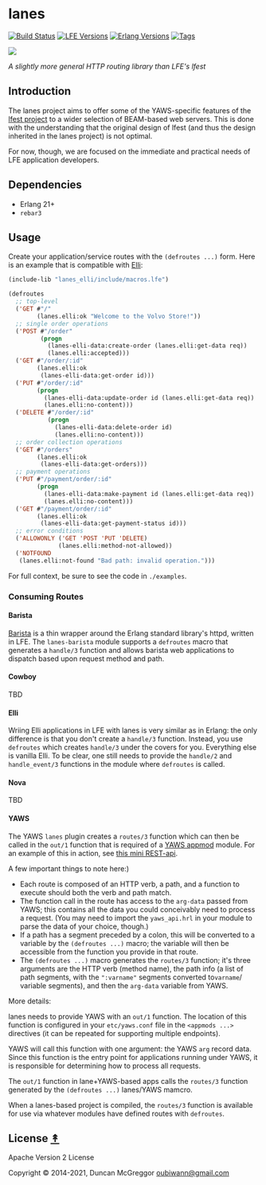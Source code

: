 # lanes

[![Build Status][gh-actions-badge]][gh-actions]
[![LFE Versions][lfe badge]][lfe]
[![Erlang Versions][erlang badge]][versions]
[![Tags][github tags badge]][github tags]

[![][logo]][logo-large]

*A slightly more general HTTP routing library than LFE's lfest*


## Introduction

The lanes project aims to offer some of the YAWS-specific features of the [lfest project](https://github.com/lfex/lfest) to a wider selection of BEAM-based web servers. This is done with the understanding that the original design of lfest (and thus the design inherited in the lanes project) is not optimal.

For now, though, we are focused on the immediate and practical needs of LFE application developers.

## Dependencies

* Erlang 21+
* `rebar3`


## Usage

Create your application/service routes with the `(defroutes ...)` form.
Here is an example that is compatible with [Elli](https://github.com/elli-lib/elli):

```cl
(include-lib "lanes_elli/include/macros.lfe")

(defroutes
  ;; top-level
  ('GET #"/"
        (lanes.elli:ok "Welcome to the Volvo Store!"))
  ;; single order operations
  ('POST #"/order"
         (progn
           (lanes-elli-data:create-order (lanes.elli:get-data req))
           (lanes.elli:accepted)))
  ('GET #"/order/:id"
        (lanes.elli:ok
         (lanes-elli-data:get-order id)))
  ('PUT #"/order/:id"
        (progn
          (lanes-elli-data:update-order id (lanes.elli:get-data req))
          (lanes.elli:no-content)))
  ('DELETE #"/order/:id"
           (progn
             (lanes-elli-data:delete-order id)
             (lanes.elli:no-content)))
  ;; order collection operations
  ('GET #"/orders"
        (lanes.elli:ok
         (lanes-elli-data:get-orders)))
  ;; payment operations
  ('PUT #"/payment/order/:id"
        (progn
          (lanes-elli-data:make-payment id (lanes.elli:get-data req))
          (lanes.elli:no-content)))
  ('GET #"/payment/order/:id"
        (lanes.elli:ok
         (lanes-elli-data:get-payment-status id)))
  ;; error conditions
  ('ALLOWONLY ('GET 'POST 'PUT 'DELETE)
              (lanes.elli:method-not-allowed))
  ('NOTFOUND
   (lanes.elli:not-found "Bad path: invalid operation.")))
```

For full context, be sure to see the code in `./examples`.

### Consuming Routes

#### Barista

[Barista](https://github.com/lfex/barista) is a thin wrapper around the
Erlang standard library's httpd, written in LFE. The `lanes-barista`
module supports a `defroutes` macro that generates a `handle/3` function
and allows barista web applications to dispatch based upon request method and
path.

#### Cowboy

TBD

#### Elli

Wriing Elli applications in LFE with lanes is very similar as in Erlang:
the only difference is that you don't create a `handle/3` function. Instead,
you use `defroutes` which creates `handle/3` under the covers for you.
Everything else is vanilla Elli. To be clear, one still needs to provide the
`handle/2` and `handle_event/3` functions in the module where `defroutes` is
called.

#### Nova

TBD

#### YAWS

The YAWS `lanes` plugin creates a `routes/3` function which can then
be called in the `out/1` function that is required of a
[YAWS appmod](http://yaws.hyber.org/appmods.yaws) module.
For an example of this in action, see
[this mini REST-api](https://github.com/lfex/yaws-rest-starter/blob/master/src/yrests-store-3.lfe).

A few important things to note here:) 

* Each route is composed of an HTTP verb, a path, and a function to execute
  should both the verb and path match.
* The function call in the route has access to the `arg-data` passed from
  YAWS; this contains all the data you could conceivably need to process a
  request. (You may need to import the `yaws_api.hrl` in your module to
  parse the data of your choice, though.)
* If a path has a segment preceded by a colon, this will be converted to a
  variable by the `(defroutes ...)` macro; the variable will then be
  accessible from the function you provide in that route.
* The `(defroutes ...)` macro generates the `routes/3` function; it's
  three arguments are the HTTP verb (method name), the path info (a list of
  path segments, with the `":varname"` segments converted to`varname`/
  variable segments), and then the `arg-data` variable from YAWS.

More details:

lanes needs to provide YAWS with an `out/1` function. The location of this
function is configured in your `etc/yaws.conf` file in the
`<appmods ...>` directives (it can be repeated for supporting multiple
endpoints).

YAWS will call this function with one argument: the YAWS `arg` record
data. Since this function is the entry point for applications running under
YAWS, it is responsible for determining how to process all requests.

The `out/1` function in lane+YAWS-based apps calls the `routes/3` function
generated by the `(defroutes ...)` lanes/YAWS mamcro.

When a lanes-based project is compiled, the `routes/3` function is available for use via
whatever modules have defined routes with `defroutes`.

## License [&#x219F;](#contents)

Apache Version 2 License

Copyright © 2014-2021, Duncan McGreggor <oubiwann@gmail.com>


<!-- Named page links below: /-->

[logo]: priv/images/logo.jpg
[logo-large]: priv/images/logo-large.jpg
[org]: https://github.com/lfex
[github]: https://github.com/lfex/lanes
[gitlab]: https://gitlab.com/lfex/lanes
[gh-actions-badge]: https://github.com/lfex/lanes/workflows/ci%2Fcd/badge.svg
[gh-actions]: https://github.com/lfex/lanes/actions
[lfe]: https://github.com/rvirding/lfe
[lfe badge]: https://img.shields.io/badge/lfe-2.0-blue.svg
[erlang badge]: https://img.shields.io/badge/erlang-21%20to%2024-blue.svg
[versions]: https://github.com/lfex/lanes/blob/master/.github/workflows/cicd.yml
[github tags]: https://github.com/lfex/lanes/tags
[github tags badge]: https://img.shields.io/github/tag/lfex/lanes.svg
[github downloads]: https://img.shields.io/github/downloads/lfex/lanes/total.svg
